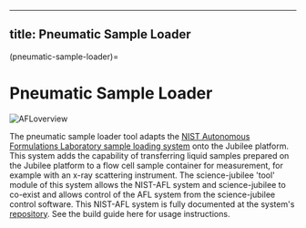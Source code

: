 ---
title: Pneumatic Sample Loader
----

(pneumatic-sample-loader)=
# Pneumatic Sample Loader

![AFLoverview](_static/AFL_systemoverview.png)

The pneumatic sample loader tool adapts the [NIST Autonomous Formulations Laboratory sample loading system](https://www.nist.gov/ncnr/ncnr-facility-upgrades/autonomous-formulation-lab-afl) onto the Jubilee platform. This system adds the capability of transferring liquid samples prepared on the Jubilee platform to a flow cell sample container for measurement, for example with an x-ray scattering instrument. The science-jubilee 'tool' module of this system allows the NIST-AFL system and science-jubilee to co-exist and allows control of the AFL system from the science-jubilee control software. This NIST-AFL system is fully documented at the system's [repository](https://github.com/pozzo-research-group/AFL-sample-loader). See the build guide here for usage instructions.
